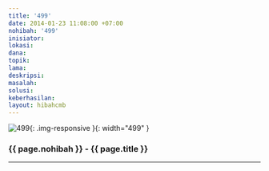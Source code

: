 ```yaml
---
title: '499'
date: 2014-01-23 11:08:00 +07:00
nohibah: '499'
inisiator:
lokasi:
dana:
topik:
lama:
deskripsi:
masalah:
solusi:
keberhasilan:
layout: hibahcmb
---
```


![499](/static/img/hibahcmb/499.png){: .img-responsive }{: width="499" }

### {{ page.nohibah }} - {{ page.title }}

---
